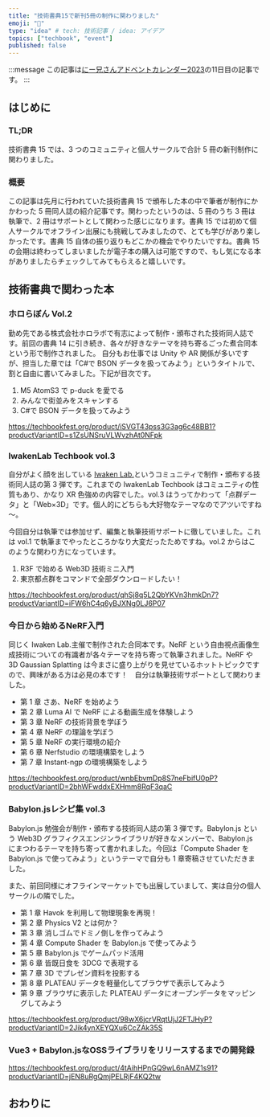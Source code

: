 ```yaml
---
title: "技術書典15で新刊5冊の制作に関わりました"
emoji: "📗"
type: "idea" # tech: 技術記事 / idea: アイデア
topics: ["techbook", "event"]
published: false
---
```


:::message
この記事は[にー兄さんアドベントカレンダー2023](https://qiita.com/advent-calendar/2023/ninisan_solo)の11日目の記事です。
:::

## はじめに

### TL;DR

技術書典 15 では、3 つのコミュニティと個人サークルで合計 5 冊の新刊制作に関わりました。

### 概要

この記事は先月に行われていた技術書典 15 で頒布した本の中で筆者が制作にかかわった 5 冊同人誌の紹介記事です。関わったというのは、5 冊のうち 3 冊は執筆で、2 冊はサポートとして関わった感じになります。書典 15 では初めて個人サークルでオフライン出展にも挑戦してみましたので、とても学びがあり楽しかったです。書典 15 自体の振り返りもどこかの機会でやりたいですね。書典 15 の会期は終わってしまいましたが電子本の購入は可能ですので、もし気になる本がありましたらチェックしてみてもらえると嬉しいです。

## 技術書典で関わった本

### ホロらぼん Vol.2

勤め先である株式会社ホロラボで有志によって制作・頒布された技術同人誌です。前回の書典 14 に引き続き、各々が好きなテーマを持ち寄るごった煮合同本という形で制作されました。
自分もお仕事では Unity や AR 関係が多いですが、担当した章では「C#で BSON データを扱ってみよう」というタイトルで、割と自由に書いてみました。下記が目次です。

1. M5 AtomS3 で p-duck を愛でる
2. みんなで街並みをスキャンする
3. C#で BSON データを扱ってみよう

https://techbookfest.org/product/iSVGT43pss3G3ag6c48BB1?productVariantID=s1ZsUNSruVLWvzhAt0NFpk

### IwakenLab Techbook vol.3

自分がよく顔を出している [Iwaken Lab.](https://iwakenlab.jp)というコミュニティで制作・頒布する技術同人誌の第 3 弾です。これまでの IwakenLab Techbook はコミュニティの性質もあり、かなり XR 色強めの内容でした。vol.3 はうってかわって「点群データ」と「Web×3D」です。個人的にどちらも大好物なテーマなのでアツいですね～。

今回自分は執筆では参加せず、編集と執筆技術サポートに徹していました。これは vol.1 で執筆までやったところかなり大変だったためですね。vol.2 からはこのような関わり方になっています。

1. R3F で始める Web3D 技術ミニ入門
2. 東京都点群をコマンドで全部ダウンロードしたい！

https://techbookfest.org/product/qhSj8q5L2QbYKVn3hmkDn7?productVariantID=iFW6hC4q6yBJXNg0LJ6P07

### 今日から始めるNeRF入門

同じく Iwaken Lab.主催で制作された合同本です。NeRF という自由視点画像生成技術についての有識者が各々テーマを持ち寄って執筆されました。NeRF や 3D Gaussian Splatting は今まさに盛り上がりを見せているホットトピックですので、興味がある方は必見の本です！　自分は執筆技術サポートとして関わりました。

- 第 1 章   さあ、NeRF を始めよう
- 第 2 章   Luma AI で NeRF による動画生成を体験しよう
- 第 3 章   NeRF の技術背景を学ぼう
- 第 4 章   NeRF の理論を学ぼう
- 第 5 章   NeRF の実行環境の紹介
- 第 6 章   Nerfstudio の環境構築をしよう
- 第 7 章   Instant-ngp の環境構築をしよう

https://techbookfest.org/product/wnbEbvmDp8S7neFbifU0pP?productVariantID=2bhWFwddxEXHmm8RqF3qaC

### Babylon.jsレシピ集 vol.3

Babylon.js 勉強会が制作・頒布する技術同人誌の第 3 弾です。Babylon.js という Web3D グラフィクスエンジンライブラリが好きなメンバーで、Babylon.js にまつわるテーマを持ち寄って書かれました。今回は「Compute Shader を Babylon.js で使ってみよう」というテーマで自分も 1 章寄稿させていただきました。

また、前回同様にオフラインマーケットでも出展していまして、実は自分の個人サークルの隣でした。

- 第 1 章   Havok を利用して物理現象を再現！
- 第 2 章   Physics V2 とは何か？
- 第 3 章   消しゴムでドミノ倒しを作ってみよう
- 第 4 章   Compute Shader を Babylon.js で使ってみよう
- 第 5 章   Babylon.js でゲームパッド活用
- 第 6 章   皆既日食を 3DCG で表現する
- 第 7 章   3D でプレゼン資料を投影する
- 第 8 章   PLATEAU データを軽量化してブラウザで表示してみよう
- 第 9 章  ブラウザに表示した PLATEAU データにオープンデータをマッピングしてみよう

https://techbookfest.org/product/98wX6jcrVRqtUjJ2FTJHyP?productVariantID=2Jik4ynXEYQXu6CcZAk35S

### Vue3 + Babylon.jsなOSSライブラリをリリースするまでの開発録

https://techbookfest.org/product/4tAihHPnGQ9wL6nAMZ1s91?productVariantID=jEN8uRgQmjPELRjF4KQ2tw

## おわりに
